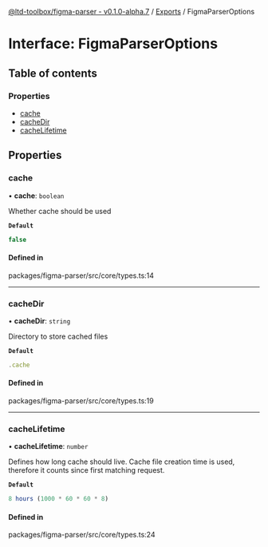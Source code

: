 [@ltd-toolbox/figma-parser - v0.1.0-alpha.7](../README.md) / [Exports](../modules.md) / FigmaParserOptions

# Interface: FigmaParserOptions

## Table of contents

### Properties

- [cache](FigmaParserOptions.md#cache)
- [cacheDir](FigmaParserOptions.md#cachedir)
- [cacheLifetime](FigmaParserOptions.md#cachelifetime)

## Properties

### cache

• **cache**: `boolean`

Whether cache should be used

**`Default`**

```ts
false
```

#### Defined in

packages/figma-parser/src/core/types.ts:14

___

### cacheDir

• **cacheDir**: `string`

Directory to store cached files

**`Default`**

```ts
.cache
```

#### Defined in

packages/figma-parser/src/core/types.ts:19

___

### cacheLifetime

• **cacheLifetime**: `number`

Defines how long cache should live. Cache file creation time is used, therefore it counts since first matching request.

**`Default`**

```ts
8 hours (1000 * 60 * 60 * 8)
```

#### Defined in

packages/figma-parser/src/core/types.ts:24
